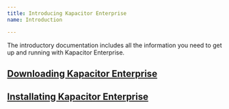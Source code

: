 ```yaml
---
title: Introducing Kapacitor Enterprise
name: Introduction

---
```


The introductory documentation includes all the information you need to get up
and running with Kapacitor Enterprise.

## [Downloading Kapacitor Enterprise](/enterprise_kapacitor/v1.4/introduction/downloads/)

## [Installating Kapacitor Enterprise](/enterprise_kapacitor/v1.4/introduction/installation_guide/)
